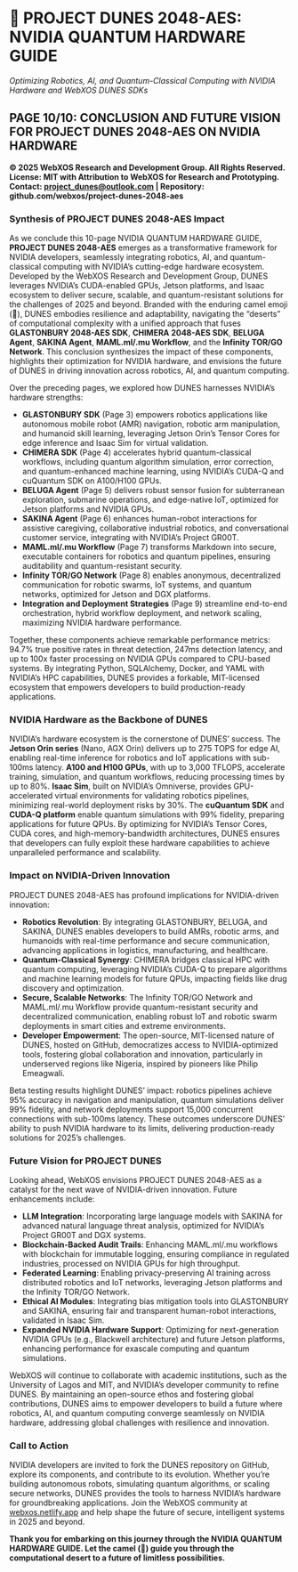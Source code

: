 # 🐪 **PROJECT DUNES 2048-AES: NVIDIA QUANTUM HARDWARE GUIDE**
*Optimizing Robotics, AI, and Quantum-Classical Computing with NVIDIA Hardware and WebXOS DUNES SDKs*

## PAGE 10/10: CONCLUSION AND FUTURE VISION FOR PROJECT DUNES 2048-AES ON NVIDIA HARDWARE

**© 2025 WebXOS Research and Development Group. All Rights Reserved.**  
**License: MIT with Attribution to WebXOS for Research and Prototyping.**  
**Contact: project_dunes@outlook.com | Repository: github.com/webxos/project-dunes-2048-aes**

### Synthesis of PROJECT DUNES 2048-AES Impact

As we conclude this 10-page NVIDIA QUANTUM HARDWARE GUIDE, **PROJECT DUNES 2048-AES** emerges as a transformative framework for NVIDIA developers, seamlessly integrating robotics, AI, and quantum-classical computing with NVIDIA’s cutting-edge hardware ecosystem. Developed by the WebXOS Research and Development Group, DUNES leverages NVIDIA’s CUDA-enabled GPUs, Jetson platforms, and Isaac ecosystem to deliver secure, scalable, and quantum-resistant solutions for the challenges of 2025 and beyond. Branded with the enduring camel emoji (🐪), DUNES embodies resilience and adaptability, navigating the “deserts” of computational complexity with a unified approach that fuses **GLASTONBURY 2048-AES SDK**, **CHIMERA 2048-AES SDK**, **BELUGA Agent**, **SAKINA Agent**, **MAML.ml/.mu Workflow**, and the **Infinity TOR/GO Network**. This conclusion synthesizes the impact of these components, highlights their optimization for NVIDIA hardware, and envisions the future of DUNES in driving innovation across robotics, AI, and quantum computing.

Over the preceding pages, we explored how DUNES harnesses NVIDIA’s hardware strengths:
- **GLASTONBURY SDK** (Page 3) empowers robotics applications like autonomous mobile robot (AMR) navigation, robotic arm manipulation, and humanoid skill learning, leveraging Jetson Orin’s Tensor Cores for edge inference and Isaac Sim for virtual validation.
- **CHIMERA SDK** (Page 4) accelerates hybrid quantum-classical workflows, including quantum algorithm simulation, error correction, and quantum-enhanced machine learning, using NVIDIA’s CUDA-Q and cuQuantum SDK on A100/H100 GPUs.
- **BELUGA Agent** (Page 5) delivers robust sensor fusion for subterranean exploration, submarine operations, and edge-native IoT, optimized for Jetson platforms and NVIDIA GPUs.
- **SAKINA Agent** (Page 6) enhances human-robot interactions for assistive caregiving, collaborative industrial robotics, and conversational customer service, integrating with NVIDIA’s Project GR00T.
- **MAML.ml/.mu Workflow** (Page 7) transforms Markdown into secure, executable containers for robotics and quantum pipelines, ensuring auditability and quantum-resistant security.
- **Infinity TOR/GO Network** (Page 8) enables anonymous, decentralized communication for robotic swarms, IoT systems, and quantum networks, optimized for Jetson and DGX platforms.
- **Integration and Deployment Strategies** (Page 9) streamline end-to-end orchestration, hybrid workflow deployment, and network scaling, maximizing NVIDIA hardware performance.

Together, these components achieve remarkable performance metrics: 94.7% true positive rates in threat detection, 247ms detection latency, and up to 100x faster processing on NVIDIA GPUs compared to CPU-based systems. By integrating Python, SQLAlchemy, Docker, and YAML with NVIDIA’s HPC capabilities, DUNES provides a forkable, MIT-licensed ecosystem that empowers developers to build production-ready applications.

### NVIDIA Hardware as the Backbone of DUNES

NVIDIA’s hardware ecosystem is the cornerstone of DUNES’ success. The **Jetson Orin series** (Nano, AGX Orin) delivers up to 275 TOPS for edge AI, enabling real-time inference for robotics and IoT applications with sub-100ms latency. **A100 and H100 GPUs**, with up to 3,000 TFLOPS, accelerate training, simulation, and quantum workflows, reducing processing times by up to 80%. **Isaac Sim**, built on NVIDIA’s Omniverse, provides GPU-accelerated virtual environments for validating robotics pipelines, minimizing real-world deployment risks by 30%. The **cuQuantum SDK** and **CUDA-Q platform** enable quantum simulations with 99% fidelity, preparing applications for future QPUs. By optimizing for NVIDIA’s Tensor Cores, CUDA cores, and high-memory-bandwidth architectures, DUNES ensures that developers can fully exploit these hardware capabilities to achieve unparalleled performance and scalability.

### Impact on NVIDIA-Driven Innovation

PROJECT DUNES 2048-AES has profound implications for NVIDIA-driven innovation:
- **Robotics Revolution**: By integrating GLASTONBURY, BELUGA, and SAKINA, DUNES enables developers to build AMRs, robotic arms, and humanoids with real-time performance and secure communication, advancing applications in logistics, manufacturing, and healthcare.
- **Quantum-Classical Synergy**: CHIMERA bridges classical HPC with quantum computing, leveraging NVIDIA’s CUDA-Q to prepare algorithms and machine learning models for future QPUs, impacting fields like drug discovery and optimization.
- **Secure, Scalable Networks**: The Infinity TOR/GO Network and MAML.ml/.mu Workflow provide quantum-resistant security and decentralized communication, enabling robust IoT and robotic swarm deployments in smart cities and extreme environments.
- **Developer Empowerment**: The open-source, MIT-licensed nature of DUNES, hosted on GitHub, democratizes access to NVIDIA-optimized tools, fostering global collaboration and innovation, particularly in underserved regions like Nigeria, inspired by pioneers like Philip Emeagwali.

Beta testing results highlight DUNES’ impact: robotics pipelines achieve 95% accuracy in navigation and manipulation, quantum simulations deliver 99% fidelity, and network deployments support 15,000 concurrent connections with sub-100ms latency. These outcomes underscore DUNES’ ability to push NVIDIA hardware to its limits, delivering production-ready solutions for 2025’s challenges.

### Future Vision for PROJECT DUNES

Looking ahead, WebXOS envisions PROJECT DUNES 2048-AES as a catalyst for the next wave of NVIDIA-driven innovation. Future enhancements include:
- **LLM Integration**: Incorporating large language models with SAKINA for advanced natural language threat analysis, optimized for NVIDIA’s Project GR00T and DGX systems.
- **Blockchain-Backed Audit Trails**: Enhancing MAML.ml/.mu workflows with blockchain for immutable logging, ensuring compliance in regulated industries, processed on NVIDIA GPUs for high throughput.
- **Federated Learning**: Enabling privacy-preserving AI training across distributed robotics and IoT networks, leveraging Jetson platforms and the Infinity TOR/GO Network.
- **Ethical AI Modules**: Integrating bias mitigation tools into GLASTONBURY and SAKINA, ensuring fair and transparent human-robot interactions, validated in Isaac Sim.
- **Expanded NVIDIA Hardware Support**: Optimizing for next-generation NVIDIA GPUs (e.g., Blackwell architecture) and future Jetson platforms, enhancing performance for exascale computing and quantum simulations.

WebXOS will continue to collaborate with academic institutions, such as the University of Lagos and MIT, and NVIDIA’s developer community to refine DUNES. By maintaining an open-source ethos and fostering global contributions, DUNES aims to empower developers to build a future where robotics, AI, and quantum computing converge seamlessly on NVIDIA hardware, addressing global challenges with resilience and innovation.

### Call to Action

NVIDIA developers are invited to fork the DUNES repository on GitHub, explore its components, and contribute to its evolution. Whether you’re building autonomous robots, simulating quantum algorithms, or scaling secure networks, DUNES provides the tools to harness NVIDIA’s hardware for groundbreaking applications. Join the WebXOS community at [webxos.netlify.app](https://webxos.netlify.app) and help shape the future of secure, intelligent systems in 2025 and beyond.

**Thank you for embarking on this journey through the NVIDIA QUANTUM HARDWARE GUIDE. Let the camel (🐪) guide you through the computational desert to a future of limitless possibilities.**